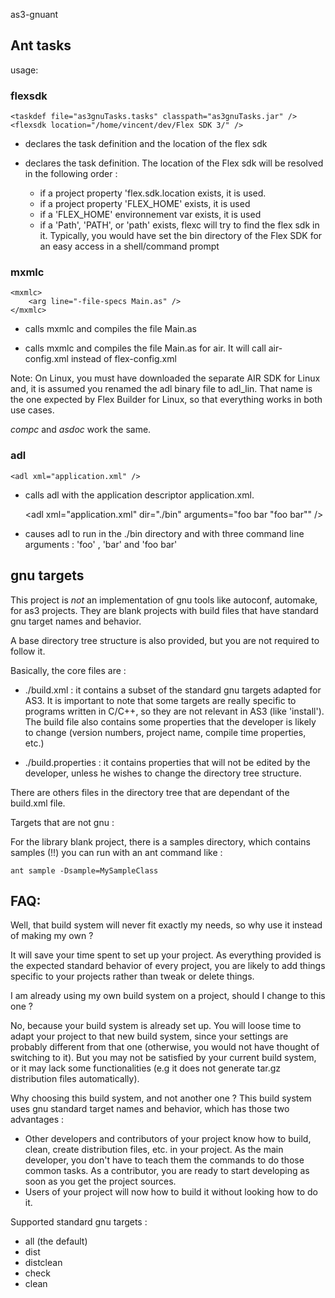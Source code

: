 as3-gnuant


## Ant tasks 

usage:
	
### flexsdk 

	<taskdef file="as3gnuTasks.tasks" classpath="as3gnuTasks.jar" />
	<flexsdk location="/home/vincent/dev/Flex SDK 3/" />

* declares the task definition and the location of the flex sdk

	<taskdef file="as3gnuTasks.tasks" classpath="as3gnuTasks.jar" />

* declares the task definition. The location of the Flex sdk will be resolved in the following order :
	- if a project property 'flex.sdk.location exists, it is used.
	- if a project property 'FLEX_HOME' exists, it is used
	- if a 'FLEX_HOME' environnement var exists, it is used
	- if a 'Path', 'PATH', or 'path' exists, flexc will try to find the flex sdk in it. 
	  Typically, you would have set the bin directory of the Flex SDK for an easy access in a shell/command prompt


### mxmlc 

	<mxmlc>
		<arg line="-file-specs Main.as" />
	</mxmlc>

* calls mxmlc and compiles the file Main.as

	<mxmlc air="true">
		<arg line="-file-specs Main.as" />
	</mxmlc>

* calls mxmlc and compiles the file Main.as for air. It will call air-config.xml instead of flex-config.xml

Note: On Linux, you must have downloaded the separate AIR SDK for Linux and, it is assumed you renamed the adl binary file to adl_lin. That name is the one expected by Flex Builder for Linux, so that everything works in both use cases.

*compc* and *asdoc* work the same.

### adl 

	<adl xml="application.xml" />

* calls adl with the application descriptor application.xml.

	<adl xml="application.xml" dir="./bin" arguments="foo bar \"foo bar\"" />

* causes adl to run in the ./bin directory and with three command line arguments : 'foo' , 'bar' and 'foo bar'
	

## gnu targets 

This project is *not* an implementation of gnu tools like autoconf, automake, 
for as3 projects.
They are blank projects with build files that have standard gnu target 
names and behavior.

A base directory tree structure is also provided, but you are not required to 
follow it. 

Basically, the core files are : 

 * ./build.xml : it contains a subset of the standard gnu targets 
 adapted for AS3. It is important to note that some targets are really specific 
 to programs written in C/C++, so they are not relevant in AS3 (like 'install').
 The build file also contains some properties that the developer is likely to 
 change (version numbers, project name, compile time properties, etc.)
 
 * ./build.properties : it contains properties that will not be edited by the 
 developer, unless he wishes to change the directory tree structure.
 
There are others files in the directory tree that are dependant 
of the build.xml file. 


Targets that are not gnu : 

For the library blank project, there is a samples directory, which contains 
samples (!!) you can run with an ant command like : 

	ant sample -Dsample=MySampleClass

## FAQ:

Well, that build system will never fit exactly my needs, 
so why use it instead of making my own ?

It will save your time spent to set up your project. As everything provided is 
the expected standard behavior of every project, you are likely to add things 
specific to your projects rather than tweak or delete things. 

I am already using my own build system on a project, 
should I change to this one ?

No, because your build system is already set up. You will loose time to adapt 
your project to that new build system, since your settings are probably 
different from that one (otherwise, you would not have 
thought of switching to it).
But you may not be satisfied by your current build system, or it may lack some 
functionalities (e.g it does not generate tar.gz 
distribution files automatically). 

Why choosing this build system, and not another one ?
This build system uses gnu standard target names and behavior, which has 
those two advantages : 

 * Other developers and contributors of your project know how to build, clean, 
 create distribution files, etc. in your project. 
 As the main developer, you don't have to teach them the commands 
 to do those common tasks. 
 As a contributor, you are ready to start developing as soon as you get the 
 project sources.
 * Users of your project will now how to build it without looking how to do it.


Supported standard gnu targets :

 * all (the default)
 * dist
 * distclean
 * check
 * clean
